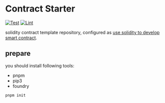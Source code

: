 # Contract Starter

[![Test](https://github.com/phenix3443/solidity-starter/actions/workflows/test.yml/badge.svg)](https://github.com/phenix3443/solidity-starter/actions/workflows/test.yml)
[![Lint](https://github.com/phenix3443/solidity-starter/actions/workflows/lint.yml/badge.svg)](https://github.com/phenix3443/solidity-starter/actions/workflows/lint.yml)

solidity contract template repository, configured as [use solidity to develop smart contract](https://blog.panghuli.cn/posts/ethereum/solidity/).

## prepare

you should install following tools:

- pnpm
- pip3
- foundry

```shell
pnpm init
```
